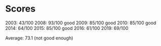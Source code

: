 # Scores

2003: 43/100
2008: 93/100 good
2009: 85/100 good
2010: 85/100 good
2014: 64/100 
2015: 85/100 good
2016: 61/100
2019: 69/100

Average: 73.1 (not good enough)
